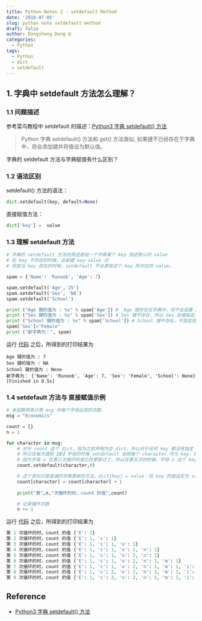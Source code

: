 ```yaml
---
title: Python Notes 2 - setdefault Method
date: '2018-07-05'
slug: python note setdefault method
draft: false
author: Dongsheng Deng @
categories:
  - Python
tags:
  - Python
  - dict
  - setdefault
---
```



## 1. 字典中 setdefault 方法怎么理解？

### 1.1 问题描述

参考菜鸟教程中 setdefault 的描述：[Python3 字典 setdefault() 方法](http://www.runoob.com/python3/python3-att-dictionary-setdefault.html)

> Python 字典 setdefault() 方法和 get() 方法类似, 如果键不已经存在于字典中，将会添加键并将值设为默认值。

字典的 setdefault 方法与字典赋值有什么区别？

### 1.2 语法区别

setdefault() 方法的语法：

```python
dict.setdefault(key, default=None)
```

直接赋值方法：

```python
dict['key'] =  value
```

### 1.3 理解 setdefault 方法

```python
# 字典的 setdefault 方法的用途是给一个字典某个 key 指定默认的 value
# 在 key 不存在的时候，会新建 key-value 对
# 但是当 key 存在的时候，setdefault 不会更改这个 key 所对应的 value。

spam = {'Name': 'Runoob', 'Age': 7}

spam.setdefault('Age','25')
spam.setdefault('Sex', 'NA')
spam.setdefault('School')

print ("Age 键的值为 : %s" % spam['Age']) #  Age 键存在在字典中，则不会设置 Age=25
print ("Sex 键的值为 : %s" % spam['Sex']) # Sex 键不存在，所以 Sex 会被指定为 NA
print ("School 键的值为 : %s" % spam['School']) # School 键不存在，不指定值，默认为 None
spam['Sex']="Female"
print ("新字典为：", spam)
```
运行 [代码](/posts/archive/setdefault.py) 之后，所得到的打印结果为

```shell
Age 键的值为 : 7
Sex 键的值为 : NA
School 键的值为 : None
新字典为： {'Name': 'Runoob', 'Age': 7, 'Sex': 'Female', 'School': None}
[Finished in 0.5s]
```

### 1.4 setdefault 方法与 直接赋值示例

```python
# 本函数用来计算 msg 中每个字母出现的次数.
msg = "Economics"

count = {}
n = 1

for character in msg:
    # 对于 count 这个 dict，因为之前声明为空 dict，所以对于任何 key 都没有指定 value
    # 所以在每次遇到【新】字母的时候 setdefault 会把每个 character 作为 key，并且指定 value 为 0
    # 因为字母 o 在第三次循环的是已经更新过了，所以在第五次的时候，字母 o 这个 key 的 setdefault 语句是无效的。
    count.setdefault(character,0) 

    # 这个语句只是普通的字典更新的方法，dict[key] = value：将 key 的值设定为 value
    count[character] = count[character] + 1
    
    print("第",n,"次循环的时，count 的值",count)

    # 记录循环次数
    n += 1
```
运行 [代码](/posts/archive/dict_asign_diff.py) 之后，所得到的打印结果为

```python
第 1 次循环的时，count 的值 {'E': 1}
第 2 次循环的时，count 的值 {'E': 1, 'c': 1}
第 3 次循环的时，count 的值 {'E': 1, 'c': 1, 'o': 1}
第 4 次循环的时，count 的值 {'E': 1, 'c': 1, 'o': 1, 'n': 1}
第 5 次循环的时，count 的值 {'E': 1, 'c': 1, 'o': 2, 'n': 1}
第 6 次循环的时，count 的值 {'E': 1, 'c': 1, 'o': 2, 'n': 1, 'm': 1}
第 7 次循环的时，count 的值 {'E': 1, 'c': 1, 'o': 2, 'n': 1, 'm': 1, 'i': 1}
第 8 次循环的时，count 的值 {'E': 1, 'c': 2, 'o': 2, 'n': 1, 'm': 1, 'i': 1}
第 9 次循环的时，count 的值 {'E': 1, 'c': 2, 'o': 2, 'n': 1, 'm': 1, 'i': 1, 's': 1}
```

## Reference

+ [Python3 字典 setdefault() 方法](http://www.runoob.com/python3/python3-att-dictionary-setdefault.html)
